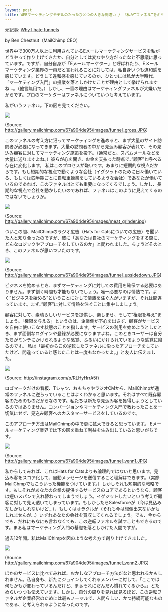 ```yaml
---
layout: post
title: WEBマーケティングモデルのたったひとつの大きな間違い / 「私が”ファネル”をキライなワケ」
---
```


元記事: [Why I hate funnels](http://tinyletter.com/ben/letters/why-i-hate-funnels)

by Ben Chestnut（MailChimp CEO）

世界中で300万人以上に利用されているEメールマーケティングサービスを私がどうやって作り上げてきたか、自分としては変なやり方だったなと不思議に思っています。ですが、自分自身が「Eメールマーケター」と呼ばれたり、Eメールマーケティング業界の一員だと言われることに対しては、私自身いつも違和感を感じています。どうして違和感を感じているのか、ひとつには私が大学時代、「マーケティング入門」の授業を落としかけたことが理由として挙げられますね…。（他言無用で。）しかし、一番の理由はマーケティングファネルが大嫌いだからです。プロのマーケターはファネルについていつも考えています。

私がいうファネル。下の図を見てください。

![](/images/funnel_gross-9.png)

(Source: http://gallery.mailchimp.com/67a904de95/images/funnel_gross.JPG)

このファネルの考え方に沿ってマーケティングを進めると、まず大量のサイト訪問者が必要になってきます。大量の訪問者の中から見込み顧客が表れて、その見込み顧客に対してマーケティング施策を投下。（通常だと、スパムメールなどを大量に送りますよね。）彼らが心を開き、お金を支払った時点で、”顧客”と呼べる存在に変化します。
私はこのプロセスが嫌いです。あまりに短期的な視点だからです。もし短期的な視点で動くような会社（イグジットのために日々働いている、もしくは四半期ごとに自転車操業をしているような会社）であなたが働いているのであれば、このファネルはとても重要になってくるでしょう。しかし、長期的な視点で会社を動かしたいのであれば、ファネルはこのように見えてくるのではないでしょうか。

![](/images/meat_grinder.jpg)

(Source: http://gallery.mailchimp.com/67a904de95/images/meat_grinder.jpg)

ついこの間、MailChimpのラジオ広告（Hats for Catsについての広告）を聞いた人と知り合ったのですが、彼に「あなたは自社のマーケティングをする際に、どんなロジックやアプローチをしているのか」と問われました。ちょうどそのとき、このファネルが思いついたのです。

![](/images/funnel_upsidedown-10.png)

(Source: http://gallery.mailchimp.com/67a904de95/images/funnel_upsidedown.JPG)

ビジネスを始めるとき、まずマーケティングに対しての費用を確保する必要はありません。まず割く時間も才能もないでしょう。唯一必要なのは情熱です。よく”ビジネスを始める”ということに対して情熱を注ぐ人がいますが、それは間違っています。まず、”顧客”に対して情熱を注ぐことに集中しましょう。

顧客に対して、素晴らしいサービスを提供し、楽しませ、そして”権限を与え”ましょう。「権限を与える」というのは、企業側が下心を出さず、顧客がサービスを自由に使いこなす状態のことを指します。サービスの利用を始めようとしたとき、まず面倒なログインや登録が必要になりますよね。このときユーザーは自分たちがミンチにかけられるような感覚、ふるいにかけられているような感覚に陥るのです。
私は「最初からこの逆転したファネルに沿ったアプローチをしていたけど、間違っていると感じたことは一度もなかったよ。」と友人に伝えました。

![](/images/mailchimp_ad.jpg)

(Source: http://instagram.com/p/RLHyHrrA5f)

ロゴマークだけの看板、Tシャツ、おもちゃやラジオCMから、MailChimpが通常のファネルに逆らっていることはよくわかると思います。それはすべて既存顧客のためのものだからなのです。私たちは新たな見込み客を獲得しようとしているのではありません。コンバージョンやマーケティング入門で教わったことを一切気にせず、見込み顧客へのカスタマーサービスをしているのです。

このアプローチ方法はMailChimpの中で更に拡大できると思っています。
Eメールマーケティング業界では下の図を重ねて利益を生み出していると思いがちです。

![](/images/funnel_venn1-4.png)

(Source: http://gallery.mailchimp.com/67a904de95/images/funnel_venn1.JPG)

私からしてみれば、これはHats for Catsよりも論理的ではないと思います。見込み客をスコア化して、自動メッセージを送信すること理解はできます。（実際MailChmpでもこういった機能をつけています。）しかしそれも短期的な戦略です。もしそれがあなたの企業の提供するサービスのコアであるというなら、顧客は短いスパンで入れ替わってしまうでしょう。イグジットしたいという考えが顧客に対して見え透いてしまっています。もしかしたらSalesforceが（今は見込みなしかもしれないけど…）、もしくはオラクルが（それも今は想像出来ないかもしれませんが…）いずれあなたの会社を買収してくれるでしょう。でも、今からでも、だれにもなにも言わなくても、この逆転ファネルを試すこともできるのです。まぁ私はマーケティング入門の基礎を落としかけた人間ですが。

過去12年間。私はMailChimpを図のような考え方で創り上げてきました。


![](/images/funnel_venn2-5.png)

(Source: http://gallery.mailchimp.com/67a904de95/images/funnel_venn2.JPG)

ほかのサービスに比べてみれば、おかしなアプローチ方法だなと思われるかもしれません。私自身も、新たにジョインしてくれるメンバーに対して、「ここでは何もかもが変わっているんだけど、まぁそれにだんだん慣れてくるから。」とためらいつつも伝えています。しかし、自分の周りを見れば見るほど、この逆転ファネルが企業経営のためには最もノーマルで、人間らしい、かつ持続可能なものである、と考えられるようになったのです。
